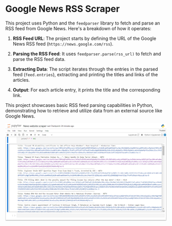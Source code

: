 # Google News RSS Scraper

This project uses Python and the `feedparser` library to fetch and parse an RSS feed from Google News. Here's a breakdown of how it operates:

1. **RSS Feed URL**: The project starts by defining the URL of the Google News RSS feed (`https://news.google.com/rss`).

2. **Parsing the RSS Feed**: It uses `feedparser.parse(rss_url)` to fetch and parse the RSS feed data.

3. **Extracting Data**: The script iterates through the entries in the parsed feed (`feed.entries`), extracting and printing the titles and links of the articles.

4. **Output**: For each article entry, it prints the title and the corresponding link.

This project showcases basic RSS feed parsing capabilities in Python, demonstrating how to retrieve and utilize data from an external source like Google News.

![Important Image](img.png)

